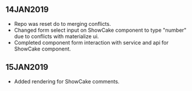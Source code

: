 14JAN2019
----------
* Repo was reset do to merging conflicts. 
* Changed form select input on ShowCake component to type "number" due to conflicts with materialize ui.
* Completed component form interaction with service and api for ShowCake component. 

15JAN2019
----------
* Added rendering for ShowCake comments.
